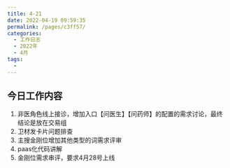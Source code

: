 ```yaml
---
title: 4-21
date: 2022-04-19 09:59:35
permalink: /pages/c3ff57/
categories:
  - 工作日志
  - 2022年
  - 4月
tags:
  - 
---
```

## 今日工作内容
1. 非医角色线上接诊，增加入口【问医生】【问药师】的配置的需求讨论，最终结论是放在交易组
3. 卫材发卡片问题排查
4. 主搜金刚位增加其他类型的词需求评审
5. paas化代码讲解
6. 金刚位需求串评，要求4月28号上线 